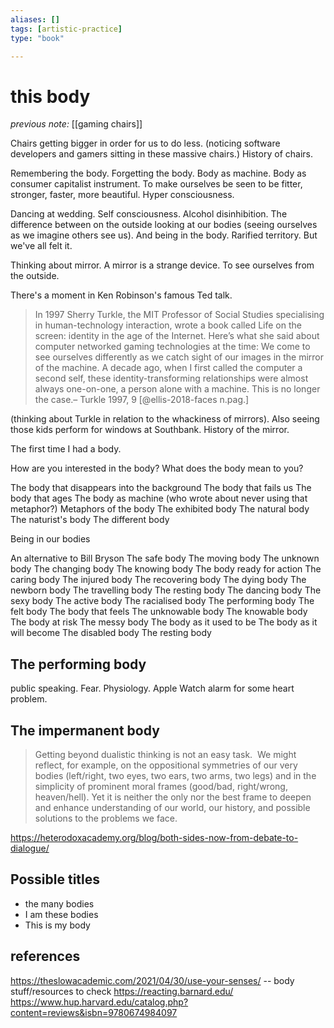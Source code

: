 ```yaml
---
aliases: []
tags: [artistic-practice]
type: "book"

---
```


# this body 

_previous note:_ [[gaming chairs]]

Chairs getting bigger in order for us to do less. (noticing software developers and gamers sitting in these massive chairs.)
History of chairs. 

Remembering the body. Forgetting the body. Body as machine. Body as consumer capitalist instrument. To make ourselves be seen to be fitter, stronger, faster, more beautiful. Hyper consciousness. 

Dancing at wedding. Self consciousness. Alcohol disinhibition. The difference between on the outside looking at our bodies (seeing ourselves as we imagine others see us). And being in the body. Rarified territory. But we've all felt it. 

Thinking about mirror. A mirror is a strange device. To see ourselves from the outside. 

There's a moment in Ken Robinson's famous Ted talk. 


>In 1997 Sherry Turkle, the MIT Professor of Social Studies specialising in human-technology interaction, wrote a book called Life on the screen: identity in the age of the Internet. Here’s what she said about computer networked gaming technologies at the time:
>We come to see ourselves differently as we catch sight of our images in the mirror of the machine. A decade ago, when I first called the computer a second self, these identity-transforming relationships were almost always one-on-one, a person alone with a machine. This is no longer the case.– Turkle 1997, 9 [@ellis-2018-faces n.pag.]

(thinking about Turkle in relation to the whackiness of mirrors). Also seeing those kids perform for windows at Southbank. History of the mirror.

The first time I had a body. 

How are you interested in the body?
What does the body mean to you? 

The body that disappears into the background
The body that fails us
The body that ages 
The body as machine (who wrote about never using that metaphor?)
Metaphors of the body
The exhibited body
The natural body
The naturist's body
The different body 

Being in our bodies

An alternative to Bill Bryson
The safe body
The moving body
The unknown body
The changing body
The knowing body 
The body ready for action
The caring body 
The injured body
The recovering body
The dying body
The newborn body 
The travelling body
The resting body 
The dancing body
The sexy body 
The active body 
The racialised body
The performing body
The felt body
The body that feels
The unknowable body
The knowable body
The body at risk
The messy body
The body as it used to be
The body as it will become
The disabled body
The resting body

## The performing body
public speaking. Fear. Physiology. Apple Watch alarm for some heart problem.

## The impermanent body 

>Getting beyond dualistic thinking is not an easy task.  We might reflect, for example, on the oppositional symmetries of our very bodies (left/right, two eyes, two ears, two arms, two legs) and in the simplicity of prominent moral frames (good/bad, right/wrong, heaven/hell). Yet it is neither the only nor the best frame to deepen and enhance understanding of our world, our history, and possible solutions to the problems we face. 

https://heterodoxacademy.org/blog/both-sides-now-from-debate-to-dialogue/

## Possible titles
- the many bodies
- I am these bodies
- This is my body 

## references


https://theslowacademic.com/2021/04/30/use-your-senses/ -- body stuff/resources to check
https://reacting.barnard.edu/
https://www.hup.harvard.edu/catalog.php?content=reviews&isbn=9780674984097
